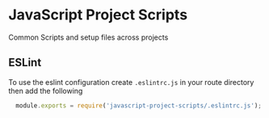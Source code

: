 # JavaScript Project Scripts
Common Scripts and setup files across projects

## ESLint
To use the eslint configuration create `.eslintrc.js` in your route directory then add the following

```js
  module.exports = require('javascript-project-scripts/.eslintrc.js');
```
